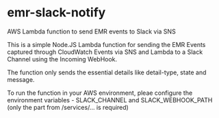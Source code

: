 # emr-slack-notify
AWS Lambda function to send EMR events to Slack via SNS

This is a simple Node.JS Lambda function for sending the EMR Events captured through CloudWatch Events via SNS and Lambda to a Slack Channel using the Incoming WebHook.

The function only sends the essential details like detail-type, state and message.

To run the function in your AWS environment, pleae configure the environment variables - SLACK_CHANNEL and SLACK_WEBHOOK_PATH (only the part from /services/... is required)
